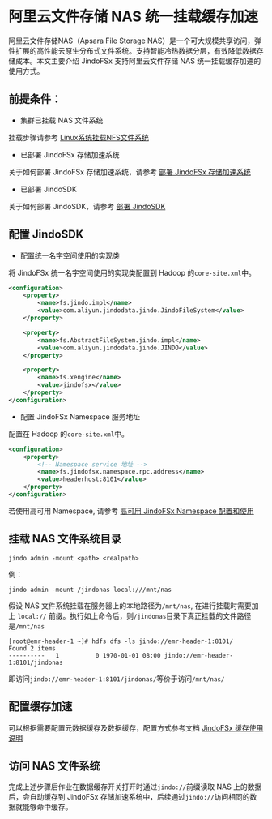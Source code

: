 # 阿里云文件存储 NAS 统一挂载缓存加速
阿里云文件存储NAS（Apsara File Storage NAS）是一个可大规模共享访问，弹性扩展的高性能云原生分布式文件系统。支持智能冷热数据分层，有效降低数据存储成本。本文主要介绍 JindoFSx 支持阿里云文件存储 NAS 统一挂载缓存加速的使用方式。

## 前提条件：
* 集群已挂载 NAS 文件系统

挂载步骤请参考 [Linux系统挂载NFS文件系统](https://help.aliyun.com/document_detail/90529.htm#table-bcw-ioo-ery)

* 已部署 JindoFSx 存储加速系统

关于如何部署 JindoFSx 存储加速系统，请参考 [部署 JindoFSx 存储加速系统](/docs/user/4.x/4.6.x/4.6.5/jindofsx/deploy/deploy_jindofsx.md)

* 已部署 JindoSDK

关于如何部署 JindoSDK，请参考 [部署 JindoSDK](/docs/user/4.x/4.6.x/4.6.5/jindofsx/deploy/deploy_jindosdk.md)

## 配置 JindoSDK

* 配置统一名字空间使用的实现类

将 JindoFSx 统一名字空间使用的实现类配置到 Hadoop 的`core-site.xml`中。

```xml
<configuration>
    <property>
        <name>fs.jindo.impl</name>
        <value>com.aliyun.jindodata.jindo.JindoFileSystem</value>
    </property>

    <property>
        <name>fs.AbstractFileSystem.jindo.impl</name>
        <value>com.aliyun.jindodata.jindo.JINDO</value>
    </property>

    <property>
        <name>fs.xengine</name>
        <value>jindofsx</value>
    </property>
</configuration>
```

* 配置 JindoFSx Namespace 服务地址

配置在 Hadoop 的`core-site.xml`中。
```xml
<configuration>
    <property>
        <!-- Namespace service 地址 -->
        <name>fs.jindofsx.namespace.rpc.address</name>
        <value>headerhost:8101</value>
    </property>
</configuration>
```
若使用高可用 Namespace, 请参考 [高可用 JindoFSx Namespace 配置和使用](/docs/user/4.x/4.6.x/4.6.5/jindofsx/deploy/deploy_raft_ns.md)

## 挂载 NAS 文件系统目录

```shell
jindo admin -mount <path> <realpath>
```

例：

```shell
jindo admin -mount /jindonas local:///mnt/nas
```

假设 NAS 文件系统挂载在服务器上的本地路径为`/mnt/nas`, 在进行挂载时需要加上 `local://` 前缀。执行如上命令后，则`/jindonas`目录下真正挂载的文件路径是`/mnt/nas`

```shell
[root@emr-header-1 ~]# hdfs dfs -ls jindo://emr-header-1:8101/
Found 2 items
----------   1          0 1970-01-01 08:00 jindo://emr-header-1:8101/jindonas
```

即访问`jindo://emr-header-1:8101/jindonas/`等价于访问`/mnt/nas/`

## 配置缓存加速
可以根据需要配置元数据缓存及数据缓存，配置方式参考文档 [JindoFSx 缓存使用说明](../jindofsx_cache.md)

## 访问 NAS 文件系统
完成上述步骤后作业在数据缓存开关打开时通过`jindo://`前缀读取 NAS 上的数据后，会自动缓存到 JindoFSx 存储加速系统中，后续通过`jindo://`访问相同的数据就能够命中缓存。